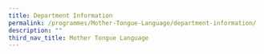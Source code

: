 ```yaml
---
title: Department Information
permalink: /programmes/Mother-Tongue-Language/department-information/
description: ""
third_nav_title: Mother Tongue Language
---
```

